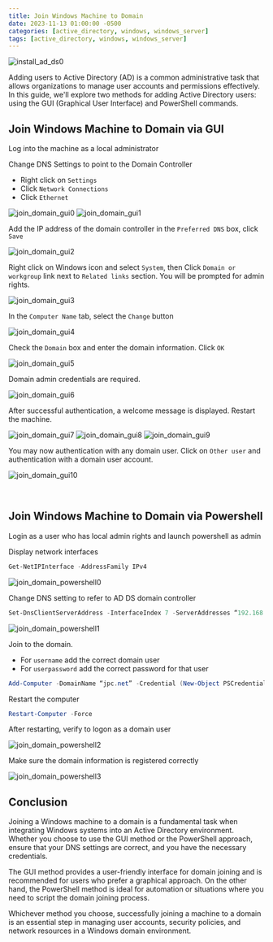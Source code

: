 ```yaml
---
title: Join Windows Machine to Domain
date: 2023-11-13 01:00:00 -0500
categories: [active_directory, windows, windows_server]
tags: [active_directory, windows, windows_server]
---
```


![install_ad_ds0](/assets/img/posts/2023/install_active_directory_domain_services/install_ad_ds0.png)


Adding users to Active Directory (AD) is a common administrative task that allows organizations to manage user accounts and permissions effectively. In this guide, we'll explore two methods for adding Active Directory users: using the GUI (Graphical User Interface) and PowerShell commands.


## Join Windows Machine to Domain via GUI

Log into the machine as a local administrator

Change DNS Settings to point to the Domain Controller

- Right click on `Settings`
- Click `Network Connections`
- Click `Ethernet`

![join_domain_gui0](/assets/img/posts/2023/join_windows_machine_domain/join_domain_gui0.png)
![join_domain_gui1](/assets/img/posts/2023/join_windows_machine_domain/join_domain_gui1.png)


Add the IP address of the domain controller in the `Preferred DNS` box, click `Save`

![join_domain_gui2](/assets/img/posts/2023/join_windows_machine_domain/join_domain_gui2.png)


Right click on Windows icon and select `System`, then Click `Domain or workgroup` link next to `Related links` section. You will be prompted for admin rights.

![join_domain_gui3](/assets/img/posts/2023/join_windows_machine_domain/join_domain_gui3.png)

In the `Computer Name` tab, select the `Change` button

![join_domain_gui4](/assets/img/posts/2023/join_windows_machine_domain/join_domain_gui4.png)


Check the `Domain` box and enter the domain information. Click `OK`

![join_domain_gui5](/assets/img/posts/2023/join_windows_machine_domain/join_domain_gui5.png)


Domain admin credentials are required.

![join_domain_gui6](/assets/img/posts/2023/join_windows_machine_domain/join_domain_gui6.png)

After successful authentication, a welcome message is displayed. Restart the machine.

![join_domain_gui7](/assets/img/posts/2023/join_windows_machine_domain/join_domain_gui7.png)
![join_domain_gui8](/assets/img/posts/2023/join_windows_machine_domain/join_domain_gui8.png)
![join_domain_gui9](/assets/img/posts/2023/join_windows_machine_domain/join_domain_gui9.png)

You may now authentication with any domain user. Click on `Other user` and authentication with a domain user account.

![join_domain_gui10](/assets/img/posts/2023/join_windows_machine_domain/join_domain_gui10.png)

<br>

## Join Windows Machine to Domain via Powershell

Login as a user who has local admin rights and launch powershell as admin

Display network interfaces
```powershell
Get-NetIPInterface -AddressFamily IPv4
```

![join_domain_powershell0](/assets/img/posts/2023/join_windows_machine_domain/join_domain_powershell0.png)


Change DNS setting to refer to AD DS domain controller
```powershell
Set-DnsClientServerAddress -InterfaceIndex 7 -ServerAddresses “192.168.1.113” -PassThru
```

![join_domain_powershell1](/assets/img/posts/2023/join_windows_machine_domain/join_domain_powershell1.png)

Join to the domain. 
- For `username` add the correct domain user
- For `userpassword` add the correct password for that user
```powershell
Add-Computer -DomainName “jpc.net” -Credential (New-Object PSCredential “username”, (ConvertTo-SecureString -AsPlainText “userpassword” -Force))
```

Restart the computer
```powershell
Restart-Computer -Force
```

After restarting, verify to logon as a domain user

![join_domain_powershell2](/assets/img/posts/2023/join_windows_machine_domain/join_domain_powershell2.png)

Make sure the domain information is registered correctly

![join_domain_powershell3](/assets/img/posts/2023/join_windows_machine_domain/join_domain_powershell3.png)



## Conclusion

Joining a Windows machine to a domain is a fundamental task when integrating Windows systems into an Active Directory environment. Whether you choose to use the GUI method or the PowerShell approach, ensure that your DNS settings are correct, and you have the necessary credentials.

The GUI method provides a user-friendly interface for domain joining and is recommended for users who prefer a graphical approach. On the other hand, the PowerShell method is ideal for automation or situations where you need to script the domain joining process.

Whichever method you choose, successfully joining a machine to a domain is an essential step in managing user accounts, security policies, and network resources in a Windows domain environment.
